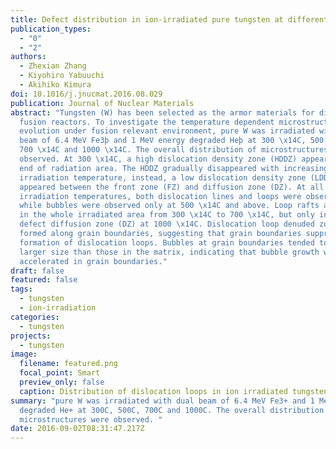 ```yaml
---
title: Defect distribution in ion-irradiated pure tungsten at different temperatures
publication_types:
  - "0"
  - "2"
authors:
  - Zhexian Zhang
  - Kiyohiro Yabuuchi
  - Akihiko Kimura
doi: 10.1016/j.jnucmat.2016.08.029
publication: Journal of Nuclear Materials
abstract: "Tungsten (W) has been selected as the armor materials for divertor in
  fusion reactors. To investigate the temperature dependent microstructural
  evolution under fusion relevant environment, pure W was irradiated with dual
  beam of 6.4 MeV Fe3þ and 1 MeV energy degraded Heþ at 300 \x14C, 500 \x14C,
  700 \x14C and 1000 \x14C. The overall distribution of microstructures were
  observed. At 300 \x14C, a high dislocation density zone (HDDZ) appeared at the
  end of radiation area. The HDDZ gradually disappeared with increasing
  irradiation temperature, instead, a low dislocation density zone (LDDZ)
  appeared between the front zone (FZ) and diffusion zone (DZ). At all the
  irradiation temperatures, both dislocation lines and loops were observed,
  while bubbles were observed only at 500 \x14C and above. Loop rafts appeared
  in the whole irradiated area from 300 \x14C to 700 \x14C, but only in the
  defect diffusion zone (DZ) at 1000 \x14C. Dislocation loop denuded zone was
  formed along grain boundaries, suggesting that grain boundaries suppress the
  formation of dislocation loops. Bubbles at grain boundaries tended to have a
  larger size than those in the matrix, indicating that bubble growth was
  accelerated in grain boundaries."
draft: false
featured: false
tags:
  - tungsten
  - ion-irradiation
categories:
  - tungsten
projects:
  - tungsten
image:
  filename: featured.png
  focal_point: Smart
  preview_only: false
  caption: Distribution of dislocation loops in ion irradiated tungsten
summary: "pure W was irradiated with dual beam of 6.4 MeV Fe3+ and 1 MeV energy
  degraded He+ at 300C, 500C, 700C and 1000C. The overall distribution of
  microstructures were observed. "
date: 2016-09-02T08:31:47.217Z
---
```

